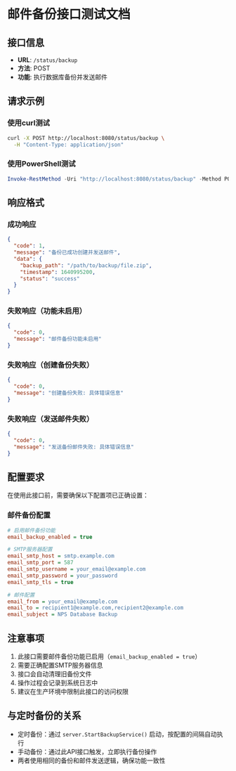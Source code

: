 # 邮件备份接口测试文档

## 接口信息
- **URL**: `/status/backup`
- **方法**: POST
- **功能**: 执行数据库备份并发送邮件

## 请求示例

### 使用curl测试
```bash
curl -X POST http://localhost:8080/status/backup \
  -H "Content-Type: application/json"
```

### 使用PowerShell测试
```powershell
Invoke-RestMethod -Uri "http://localhost:8080/status/backup" -Method POST -ContentType "application/json"
```

## 响应格式

### 成功响应
```json
{
  "code": 1,
  "message": "备份已成功创建并发送邮件",
  "data": {
    "backup_path": "/path/to/backup/file.zip",
    "timestamp": 1640995200,
    "status": "success"
  }
}
```

### 失败响应（功能未启用）
```json
{
  "code": 0,
  "message": "邮件备份功能未启用"
}
```

### 失败响应（创建备份失败）
```json
{
  "code": 0,
  "message": "创建备份失败: 具体错误信息"
}
```

### 失败响应（发送邮件失败）
```json
{
  "code": 0,
  "message": "发送备份邮件失败: 具体错误信息"
}
```

## 配置要求

在使用此接口前，需要确保以下配置项已正确设置：

### 邮件备份配置
```ini
# 启用邮件备份功能
email_backup_enabled = true

# SMTP服务器配置
email_smtp_host = smtp.example.com
email_smtp_port = 587
email_smtp_username = your_email@example.com
email_smtp_password = your_password
email_smtp_tls = true

# 邮件配置
email_from = your_email@example.com
email_to = recipient1@example.com,recipient2@example.com
email_subject = NPS Database Backup
```

## 注意事项

1. 此接口需要邮件备份功能已启用（`email_backup_enabled = true`）
2. 需要正确配置SMTP服务器信息
3. 接口会自动清理旧备份文件
4. 操作过程会记录到系统日志中
5. 建议在生产环境中限制此接口的访问权限

## 与定时备份的关系

- 定时备份：通过 `server.StartBackupService()` 启动，按配置的间隔自动执行
- 手动备份：通过此API接口触发，立即执行备份操作
- 两者使用相同的备份和邮件发送逻辑，确保功能一致性